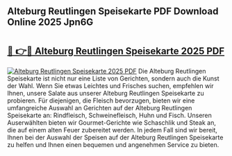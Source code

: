 ## Alteburg Reutlingen Speisekarte PDF Download Online 2025 Jpn6G

# <h2><a href="http://gc63k8a.nevu.top/?p=Alteburg+Reutlingen+Speisekarte">🔗 👉🔴 Alteburg Reutlingen Speisekarte 2025 PDF</a></h2>

[![Alteburg Reutlingen Speisekarte 2025 PDF](https://i.imgur.com/dBaPXMq.png)](http://gc63k8a.nevu.top/?p=Alteburg+Reutlingen+Speisekarte)
Die Alteburg Reutlingen Speisekarte ist nicht nur eine Liste von Gerichten, sondern auch die Kunst der Wahl. Wenn Sie etwas Leichtes und Frisches suchen, empfehlen wir Ihnen, unsere Salate aus unserer Alteburg Reutlingen Speisekarte zu probieren. Für diejenigen, die Fleisch bevorzugen, bieten wir eine umfangreiche Auswahl an Gerichten auf der Alteburg Reutlingen Speisekarte an: Rindfleisch, Schweinefleisch, Huhn und Fisch. Unseren Auserwählten bieten wir Gourmet-Gerichte wie Schaschlik und Steak an, die auf einem alten Feuer zubereitet werden. In jedem Fall sind wir bereit, Ihnen bei der Auswahl der Speisen auf der Alteburg Reutlingen Speisekarte zu helfen und Ihnen einen bequemen und angenehmen Service zu bieten.
